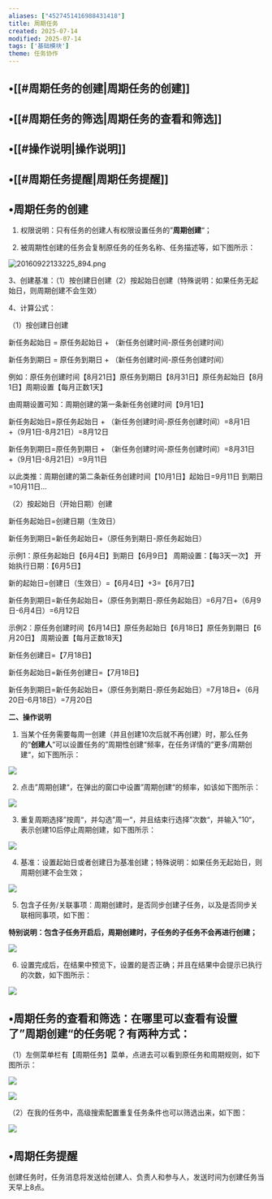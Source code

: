 ```yaml
---
aliases: ["4527451416988431418"]
title: 周期任务
created: 2025-07-14
modified: 2025-07-14
tags: ['基础模块']
theme: 任务协作
---
```


## •[[#周期任务的创建|周期任务的创建]]

## •[[#周期任务的筛选|周期任务的查看和筛选]]

## •[[#操作说明|操作说明]]

## •[[#周期任务提醒|周期任务提醒]]

## •周期任务的创建

1. 权限说明：只有任务的创建人有权限设置任务的”**周期创建**“；

2. 被周期性创建的任务会复制原任务的任务名称、任务描述等，如下图所示：

![](49fac6b492092d3a079af0461e6acca1.jpg "20160922133225_894.png")

3、创建基准：（1）按创建日创建（2）按起始日创建（特殊说明：如果任务无起始日，则周期创建不会生效）

4、计算公式：

（1）按创建日创建

新任务起始日 = 原任务起始日 + （新任务创建时间-原任务创建时间）

新任务到期日 = 原任务到期日 + （新任务创建时间-原任务创建时间）

例如：原任务创建时间【8月21日】原任务到期日【8月31日】原任务起始日【8月1日】周期设置【每月正数1天】

由周期设置可知：周期创建的第一条新任务创建时间【9月1日】

新任务起始日=原任务起始日 + （新任务创建时间-原任务创建时间）=8月1日+（9月1日-8月21日）=8月12日

新任务到期日=原任务到期日 + （新任务创建时间-原任务创建时间）=8月31日+（9月1日-8月21日）=9月11日

以此类推：周期创建的第二条新任务创建时间【10月1日】起始日=9月11日 到期日=10月11日...

（2）按起始日（开始日期）创建

新任务起始日=创建日期（生效日）

新任务到期日=新任务起始日+（原任务到期日-原任务起始日）

示例1：原任务起始日【6月4日】到期日【6月9日】 周期设置：【每3天一次】 开始执行日期：【6月5日】

新的起始日=创建日（生效日）=【6月4日】+3=【6月7日】

新任务到期日=新任务起始日+（原任务到期日-原任务起始日）=6月7日+（6月9日-6月4日）=6月12日

示例2：原任务创建时间【6月14日】原任务起始日【6月18日】原任务到期日【6月20日】 周期设置【每月正数18天】

新任务创建日=【7月18日】

新任务起始日=新任务创建日=【7月18日】

新任务到期日=新任务起始日+（原任务到期日-原任务起始日）=7月18日+（6月20日-6月18日）=7月20日

**二、操作说明**

1. 当某个任务需要每周一创建（并且创建10次后就不再创建）时，那么任务的“**创建人**”可以设置任务的”周期性创建“频率，在任务详情的”更多/周期创建“，如下图所示：

![](https://myhelpdoc.oss-cn-heyuan.aliyuncs.com/mdimages/eca9b6931df7e05ab9ad00bd5b0e573f.jpg)

2. 点击”周期创建“，在弹出的窗口中设置”周期创建“的频率，如该如下图所示：

![](https://myhelpdoc.oss-cn-heyuan.aliyuncs.com/mdimages/2b1cffbdd893b7fe15ba61fddec32e6b.jpg)

3. 重复周期选择”按周“，并勾选”周一“，并且结束行选择”次数“，并输入”10“，表示创建10后停止周期创建，如下图所示：

![](https://myhelpdoc.oss-cn-heyuan.aliyuncs.com/mdimages/0cbd8e2fde92a56a5ef721bd3d6c1b6b.jpg)

4. 基准：设置起始日或者创建日为基准创建；特殊说明：如果任务无起始日，则周期创建不会生效；

![](https://myhelpdoc.oss-cn-heyuan.aliyuncs.com/mdimages/f6876702c8a30ecddd07b7e58c909fc4.jpg)

5. 包含子任务/关联事项：周期创建时，是否同步创建子任务，以及是否同步关联相同事项，如下图：

**特别说明：包含子任务开启后，周期创建时，子任务的子任务不会再进行创建；**

![](https://myhelpdoc.oss-cn-heyuan.aliyuncs.com/mdimages/323bd3630ddf269ed6b312e74320288b.jpg)

6. 设置完成后，在结果中预览下，设置的是否正确；并且在结果中会提示已执行的次数，如下图所示：

![](https://myhelpdoc.oss-cn-heyuan.aliyuncs.com/mdimages/51ab0ed6990efcbffdea2415215f73e5.jpg)

## •周期任务的查看和筛选：在哪里可以查看有设置了”周期创建“的任务呢？有两种方式：

（1）左侧菜单栏有【周期任务】菜单，点进去可以看到原任务和周期规则，如下图所示：

**![](https://myhelpdoc.oss-cn-heyuan.aliyuncs.com/mdimages/f173cab6dc49c0752ae0310f89c91eec.jpg)**

**![](https://myhelpdoc.oss-cn-heyuan.aliyuncs.com/mdimages/d6a7a4bb6cff838dd775cd16397ccd32.jpg)**

（2）在我的任务中，高级搜索配置重复任务条件也可以筛选出来，如下图：

![](https://myhelpdoc.oss-cn-heyuan.aliyuncs.com/mdimages/fba433444af6053afa6e4c5de5f9d3e7.jpg)

## •周期任务提醒

创建任务时，任务消息将发送给创建人、负责人和参与人，发送时间为创建任务当天早上8点。

